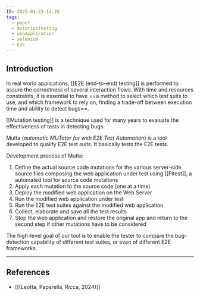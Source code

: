 ```yaml
---
ID: 2025-01-23-14:25
tags:
  - paper
  - mutationTesting
  - webApplication
  - selenium
  - E2E
---
```

## Introduction

In real world applications, [[E2E (end-to-end) testing]] is performed to assure the correctness of several interaction flows. With time and resources constraints, it is essential to have ==a method to select which test suits to use, and which framework to rely on, finding a trade-off between execution time and ability to detect bugs==.

[[Mutation testing]] is a technique used for many years to evaluate the effectiveness of tests in detecting bugs.

Mutta (*automatic MUTator for web E2E Test Automation*) is a tool developed to qualify E2E test suits. It basically tests the E2E tests.

Development process of Mutta:
1. Define the actual source code mutations for the various server-side source files composing the web application under test using [[Pitest]], a automated tool for source code mutations
2. Apply each mutation to the source code (one at a time)
3. Deploy the modified web application on the Web Server
4. Run the modified web application under test
5. Run the E2E test suites against the modified web application
6. Collect, elaborate and save all the test results
7. Stop the web application and restore the original app and return to the second step if other mutations have to be considered

The high-level goal of our tool is to enable the tester to compare the bug-detection capability of different test suites, or even of different E2E frameworks.

---
## References
- [[(Leotta, Paparella, Ricca, 2024)]]